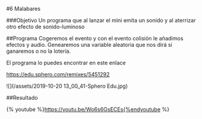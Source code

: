 #6 Malabares

###Objetivo
Un programa que al lanzar el mini emita un sonido y al aterrizar otro efecto de sonido-luminoso

##Programa
Cogeremos el evento y con el evento colisión le añadimos efectos y audio. Genearemos una variable aleatoria que nos dirá si ganaremos o no la lotería.

El programa lo puedes encontrar en este enlace

https://edu.sphero.com/remixes/5451292

![](/assets/2019-10-20 13_00_41-Sphero Edu.jpg)

##Resultado

{% youtube %}https://youtu.be/Wo6s6GsECEs{%endyoutube %}